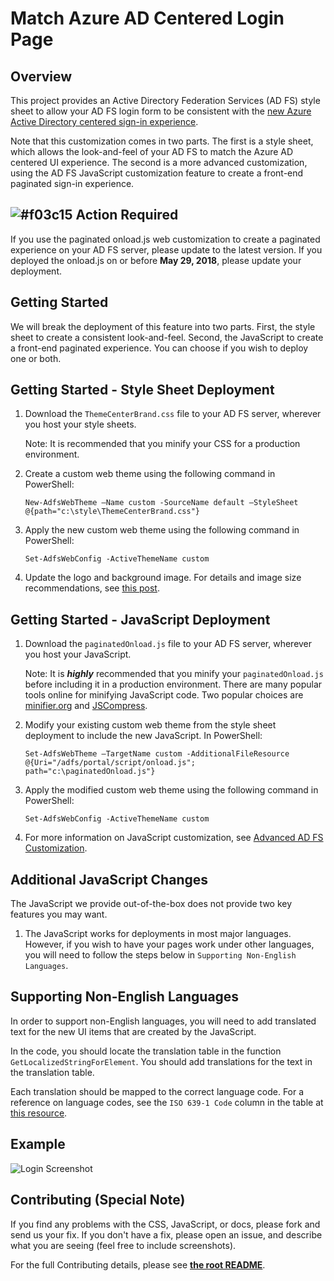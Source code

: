 # Match Azure AD Centered Login Page 

## Overview

This project provides an Active Directory Federation Services (AD FS) style sheet to allow your AD FS login form to be consistent with the [new Azure Active Directory centered sign-in experience](https://cloudblogs.microsoft.com/enterprisemobility/2017/08/02/the-new-azure-ad-signin-experience-is-now-in-public-preview/).

Note that this customization comes in two parts. The first is a style sheet, which allows the look-and-feel of your AD FS to match the Azure AD centered UI experience. The second is a more advanced customization, using the AD FS JavaScript customization feature to create a front-end paginated sign-in experience.

## ![#f03c15](https://placehold.it/15/f03c15/000000?text=+) Action Required

If you use the paginated onload.js web customization to create a paginated experience on your AD FS server, please update to the latest version. If you deployed the onload.js on or before __May 29, 2018__, please update your deployment. 

## Getting Started

We will break the deployment of this feature into two parts. First, the style sheet to create a consistent look-and-feel. Second, the JavaScript to create a front-end paginated experience. You can choose if you wish to deploy one or both.

## Getting Started - Style Sheet Deployment

1. Download the ```ThemeCenterBrand.css``` file to your AD FS server, wherever you host your style sheets.

    Note: It is recommended that you minify your CSS for a production environment.

2. Create a custom web theme using the following command in PowerShell:

    ```New-AdfsWebTheme –Name custom -SourceName default –StyleSheet @{path="c:\style\ThemeCenterBrand.css"}```

3. Apply the new custom web theme using the following command in PowerShell:

    ```Set-AdfsWebConfig -ActiveThemeName custom```

4. Update the logo and background image. For details and image size recommendations, see [this post](https://docs.microsoft.com/en-us/windows-server/identity/ad-fs/operations/azure-ux-web-theme-in-ad-fs).

## Getting Started - JavaScript Deployment

1. Download the ```paginatedOnload.js``` file to your AD FS server, wherever you host your JavaScript.

    Note: It is *__highly__* recommended that you minify your ```paginatedOnload.js``` before including it in a production environment. There are many popular tools online for minifying JavaScript code. Two popular choices are [minifier.org](http://www.minifier.org/) and [JSCompress](https://jscompress.com/).

2. Modify your existing custom web theme from the style sheet deployment to include the new JavaScript. In PowerShell:

    ```Set-AdfsWebTheme –TargetName custom -AdditionalFileResource @{Uri="/adfs/portal/script/onload.js"; path="c:\paginatedOnload.js"}```

3. Apply the modified custom web theme using the following command in PowerShell:

    ```Set-AdfsWebConfig -ActiveThemeName custom```

4. For more information on JavaScript customization, see [Advanced AD FS Customization](https://docs.microsoft.com/en-us/windows-server/identity/ad-fs/operations/advanced-customization-of-ad-fs-sign-in-pages).

## Additional JavaScript Changes

The JavaScript we provide out-of-the-box does not provide two key features you may want.

1. The JavaScript works for deployments in most major languages. However, if you wish to have your pages work under other languages, you will need to follow the steps below in ```Supporting Non-English Languages```.

## Supporting Non-English Languages

In order to support non-English languages, you will need to add translated text for the new UI items that are created by the JavaScript.

In the code, you should locate the translation table in the function ```GetLocalizedStringForElement```. You should add translations for the text in the translation table.

Each translation should be mapped to the correct language code. For a reference on language codes, see the ```ISO 639-1 Code``` column in the table at [this resource](https://www.loc.gov/standards/iso639-2/php/code_list.php).

## Example

![Login Screenshot](./images/screenshot_paginated2.png)

## Contributing (Special Note)

If you find any problems with the CSS, JavaScript, or docs, please fork and send us your fix. If you don't have a fix, please open an issue, and describe what you are seeing (feel free to include screenshots).

For the full Contributing details, please see __[the root README](../README.md)__.
